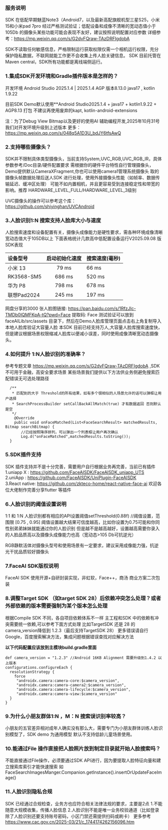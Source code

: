 ###  服务说明
   SDK 在低配早期魅蓝Note3（Android7，以及最新高配旗舰机型三星S25，小米15和小米pad 7pro
   经过严格测试验证；低配设备和成像不清晰的宽动态值小于105Db 的摄像头某些功能可能会表现不友好，建议按照说明配置对应参数
   详细参考：https://mp.weixin.qq.com/s/G2dvFQraw-TAzDRFIgdobA
  
   SDK不读取任何敏感信息，严格限制运行获取权限仅需一个相机运行权限，充分保护隐私数据，不联网就能工作更不会收集上传人脸关键信息。
   SDK 目前托管在Maven central，SDK所有功能都是离线端侧运行。

### 1.集成SDK开发环境和Gradle插件版本是怎样的？
   开发环境 Android Studio 2025.1.4 | 2025.1.4
   AGP 版本8.13.0 java17 , kotlin 1.9.22

   目前SDK Demo默认使用**Android Studio2025.1.4 + java17 + kotlin1.9.22 + AGP8.13 打包
   不建议再使用废弃的kapt, kotlin-android-extensions
 
   注：为了Debug View Bitmap以及更好的使用AI 辅助编程开发,2025年10月31号我们对开发环境升级到上述版本
   更多：https://mp.weixin.qq.com/s/048q5A1D3U_bdJY6tfsAwQ
### 2.支持哪些摄像头？
   SDK并不限制具体类型摄像头，当前支持System,UVC_RGB,UVC_RGB_IR，具体参数参考/Doc目录/硬件配置要求
   需根据你的硬件平台特性自行管理摄像头，Demo提供默认CameraXFragment,你也可以使用camera1管理系统摄像头
   取的摄像头帧数据处理后送人SDK 进行处理，使用外接摄像头性能（如帧率、数据传输延迟、缓冲区处理）
   可能不如内置相机，并且更容易受到连接稳定性和带宽的影响。推荐 HARDWARE_LEVEL_FULL/HARDWARE_LEVEL_3级别

   UVC摄像头的操作可以参考这个库：https://github.com/shiyinghan/UVCAndroid


### 3.人脸识别1:N 搜索支持人脸库大小与速度
  人脸搜索速度和设备配置有关，摄像头成像能力是硬性要求，需各种环境成像清晰宽动态值大于105DB以上
  下面表格统计几款高中低配置设备运行V2025.09.08 版SDK表现

  | 设备型号         | 启动初始化速度 | 搜索速度(毫秒) |
  |:---------------|:-------:|:---------|
  | 小米 13         |  79 ms  | 66 ms    | 
  | RK3568-SM5     | 686 ms  | 520 ms   | 
  | 华为 P8          | 798 ms  | 678 ms   | 
  | 联想Pad2024      | 245 ms  | 197 ms   |

   网盘分享的3000 张人脸图链接: https://pan.baidu.com/s/1RfzJlc-TMDb0lQMFKpA-tQ?pwd=Face 提取码: Face
   测试验证可以放到faceAILib/src/assets 目录下，然后在Demo人脸库管理页面点击右上角复制导入本地人脸库验证大容量人脸
   本SDK 目前已经支持万人,大容量人脸库搜索速度快，但是建议根据场景权限缩减人脸库以便减小误差，同时使用成像清晰宽动态摄像头。
   

### 4.如何提升 1:N人脸识别的准确率？
   参考专题文章 https://mp.weixin.qq.com/s/G2dvFQraw-TAzDRFIgdobA ,SDK不可用于金融，高安全要求场景
   某些场景我们提供以下方法供业务侧避免搜索匹配错误无可选处理路径

   ```
     /**
      * 匹配到的大于 Threshold的所有结果，如有多个很相似的人场景允许的话可以弹框让用户选择
      * SearchProcessBuilder setCallBackAllMatch(true) 才有数据返回 否则默认是空
      */
       @Override
       public void onFaceMatched(List<FaceSearchResult> matchedResults, Bitmap searchBitmap) {
          //已经按照降序排列，可以弹出一个列表框让用户再次确认
          Log.d("onFaceMatched",matchedResults.toString());
     }                   
   ```

### 5.SDK插件支持
   SDK 插件支持并不是十分完善，需要用户自行根据业务再完善，当前已有插件
   1.uniapp X : https://github.com/FaceAISDK/FaceAISDK_uniapp_UTS
   2.uniApp : https://github.com/FaceAISDK/UniPlugin-FaceAISDK  
   3.React native: https://github.com/zkteco-home/react-native-face-ai
   欢迎各位大佬制作完善分享flutter 等插件

### 6.人脸识别的阈值设置说明
   1:1 和 1:N 人脸识别都有相应的API设置阈值setThreshold(0.88f) //阈值设置，范围限 [0.75 , 0.95]
   阈值设置越大结果可信度越高，比如你设置为0.75可能和你同性别弟弟妹妹就能通过你的人脸识别
   但是越不是越高越好，设置越高需要你录入的人脸品质高以及摄像头成像能力也高（宽动态>105 Db可抗逆光）

   RGB静默活体对摄像头型号和使用场景有一定要求，建议采用成像能力强，抗逆光干扰品质较好摄像头

### 7.FaceAI SDK版权说明
   FaceAI SDK 使用开源+自研封装实现，非虹软，Face++，商汤 商业方案二次包装

### 8.调整Target SDK （如target SDK 28）后依赖冲突怎么处理？或者外部依赖的版本需要强制为某个版本怎么处理
   根据Compile SDK 不同，各自项目依赖体系不一样
   主工程和SDK 中的依赖有冲突需要统一依赖,可以参考下面方式处理
   比如TargetSDK 还是 28 的camera_version降低到 1.2.3（最后支持TargetSDK 28）
   更多错误请自行Google，百度搜索解决方法，集成问题根据错误查找对应解决方法

   **以下代码配置应该放到主模块build.gradle里面**
   ```
   def camera_version = "1.2.3" //Android 16KB Alignment 需要升级到1.4.2 以上版本
   configurations.configureEach {
     resolutionStrategy {
       force   
        "androidx.camera:camera-core:$camera_version",
        "androidx.camera:camera-camera2:$camera_version",
        "androidx.camera:camera-lifecycle:$camera_version",
        "androidx.camera:camera-view:$camera_version"
     }
   }
   ```

### 9.为什么小朋友群体1:N ，M：N 搜索误识别率较高？
  小朋友的五官差异相对成年人确实没有那么大，需要专门为小朋友群体训练人脸识别模型了，SDK demo 为通用模型
  默认不支持低龄儿童场景使用。  

### 10.能通过File 操作直接把人脸照片放到制定目录就开始人脸搜索吗？

   不能直接通过File操作，必须要通过SDK API进行，因为要提取人脸特征向量和建立搜索库索引才能快速搜索
   如FaceSearchImagesManger.Companion.getInstance().insertOrUpdateFaceImage()

### 11.人脸识别隐私合规
   SDK 已经通过合规检查，业务方也应符合相关法律法规的要求，主要是2点
   1.不能随意大规模收集，传播人脸信息
   2.人脸识别不能是唯一业务校验通道（比如登录除了人脸识别还要支持账号密码，小区门禁还需提供扫码或刷卡）
   更多参考 https://www.cac.gov.cn/2025-03/21/c_1744174262156096.htm


